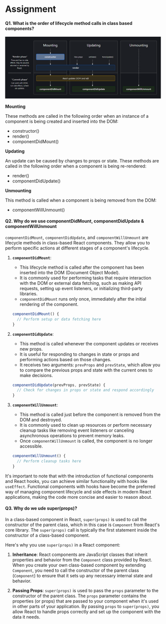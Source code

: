 # Assignment

#### Q1. What is the order of lifecycle method calls in class based components?

![Screenshot](./Screenshot.png)

**Mounting**

These methods are called in the following order when an instance of a component is being created and inserted into the DOM:

- constructor()
- render()
- componentDidMount()

**Updating**

An update can be caused by changes to props or state. These methods are called in the following order when a component is being re-rendered:

- render()
- componentDidUpdate()

**Unmounting**

This method is called when a component is being removed from the DOM:

- componentWillUnmount()

#### Q2. Why do we use componentDidMount, componentDidUpdate & componentWillUnmount

`componentDidMount`, `componentDidUpdate`, and `componentWillUnmount` are lifecycle methods in class-based React components. They allow you to perform specific actions at different stages of a component's lifecycle.

1. **`componentDidMount`**:

   - This lifecycle method is called after the component has been inserted into the DOM (Document Object Model).
   - It is commonly used for performing tasks that require interaction with the DOM or external data fetching, such as making API requests, setting up event listeners, or initializing third-party libraries.
   - `componentDidMount` runs only once, immediately after the initial rendering of the component.

   ```jsx
   componentDidMount() {
     // Perform setup or data fetching here
   }
   ```

2. **`componentDidUpdate`**:

   - This method is called whenever the component updates or receives new props.
   - It is useful for responding to changes in state or props and performing actions based on those changes.
   - It receives two arguments: `prevProps` and `prevState`, which allow you to compare the previous props and state with the current ones to make decisions.

   ```jsx
   componentDidUpdate(prevProps, prevState) {
     // Check for changes in props or state and respond accordingly
   }
   ```

3. **`componentWillUnmount`**:

   - This method is called just before the component is removed from the DOM and destroyed.
   - It is commonly used to clean up resources or perform necessary cleanup tasks like removing event listeners or canceling asynchronous operations to prevent memory leaks.
   - Once `componentWillUnmount` is called, the component is no longer accessible.

   ```jsx
   componentWillUnmount() {
     // Perform cleanup tasks here
   }
   ```

It's important to note that with the introduction of functional components and React hooks, you can achieve similar functionality with hooks like `useEffect`. Functional components with hooks have become the preferred way of managing component lifecycle and side effects in modern React applications, making the code more concise and easier to reason about.

#### Q3. Why do we ude super(props)?

In a class-based component in React, `super(props)` is used to call the constructor of the parent class, which in this case is `Component` from React's core library. The `super(props)` call is typically the first statement inside the constructor of a class-based component.

Here's why you use `super(props)` in a React component:

1. **Inheritance**: React components are JavaScript classes that inherit properties and behavior from the `Component` class provided by React. When you create your own class-based component by extending `Component`, you need to call the constructor of the parent class (`Component`) to ensure that it sets up any necessary internal state and behavior.

2. **Passing Props**: `super(props)` is used to pass the `props` parameter to the constructor of the parent class. The `props` parameter contains the properties (or props) that are passed to your component when it's used in other parts of your application. By passing `props` to `super(props)`, you allow React to handle props correctly and set up the component with the data it needs.
